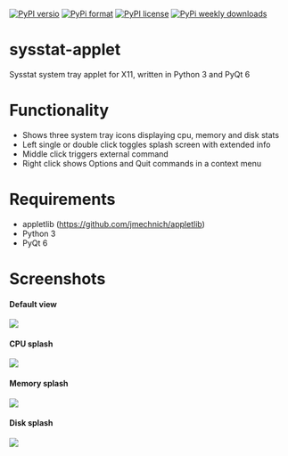 [![PyPI versio](https://img.shields.io/pypi/v/sysstat-applet)](https://pypi.org/project/sysstat-applet/)
[![PyPi format](https://img.shields.io/pypi/format/sysstat-applet)](https://pypi.org/project/sysstat-applet/)
[![PyPI license](https://img.shields.io/pypi/l/sysstat-applet)](https://pypi.org/project/sysstat-applet/)
[![PyPi weekly downloads](https://img.shields.io/pypi/dw/sysstat-applet)](https://pypi.org/project/sysstat-applet/)

sysstat-applet
==============

Sysstat system tray applet for X11, written in Python 3 and PyQt 6

Functionality
=============

- Shows three system tray icons displaying cpu, memory and disk stats
- Left single or double click toggles splash screen with extended info
- Middle click triggers external command
- Right click shows Options and Quit commands in a context menu

Requirements
============

- appletlib (https://github.com/jmechnich/appletlib)
- Python 3
- PyQt 6

Screenshots
===========

#### Default view
![](https://raw.github.com/jmechnich/sysstat-applet/master/misc/screenshot-nosplash.png)

#### CPU splash
![](https://raw.github.com/jmechnich/sysstat-applet/master/misc/screenshot-cpu.png)

#### Memory splash
![](https://raw.github.com/jmechnich/sysstat-applet/master/misc/screenshot-mem.png)

#### Disk splash
![](https://raw.github.com/jmechnich/sysstat-applet/master/misc/screenshot-disk.png)

